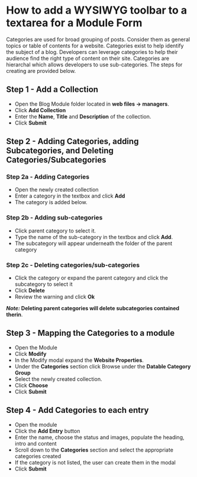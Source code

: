 # How to add a WYSIWYG toolbar to a textarea for a Module Form

Categories are used for broad grouping of posts. Consider them as general topics or table of contents for a website. Categories exist to help identify the subject of a blog. Developers can leverage categories to help their audience find the right type of content on their site. Categories are hierarchal which allows developers to use sub-categories. The steps for creating are provided below.

## Step 1 - Add a Collection

* Open the Blog Module folder located in **web files -> managers**.
* Click **Add Collection**
* Enter the **Name**, **Title** and **Description** of the collection.
* Click **Submit**

## Step 2 - Adding Categories, adding Subcategories, and Deleting Categories/Subcategories

### Step 2a - Adding Categories

* Open the newly created collection
* Enter a category in the textbox and click **Add**
* The category is added below.

### Step 2b - Adding sub-categories

* Click parent category to select it.
* Type the name of the sub-category in the textbox and click **Add**.
* The subcategory will appear underneath the folder of the parent category

### Step 2c - Deleting categories/sub-categories

* Click the category or expand the parent category and click the subcategory to select it
* Click **Delete**
* Review the warning and click **Ok**

***Note:* Deleting parent categories will delete subcategories contained therin**.

## Step 3 - Mapping the Categories to a module

* Open the Module
* Click **Modify**
* In the Modify modal expand the **Website Properties**.
* Under the **Categories** section click Browse under the **Datable Category Group**
* Select the newly created collection.
* Click **Choose**
* Click **Submit**

## Step 4 - Add Categories to each entry

* Open the module
* Click the **Add Entry** button
* Enter the name, choose the status and images, populate the heading, intro and content
* Scroll down to the **Categories** section and select the appropriate categories created
* If the category is not listed, the user can create them in the modal
* Click **Submit**